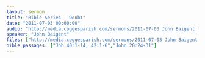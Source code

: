 ```yaml
---
layout: sermon
title: "Bible Series - Doubt"
date: "2011-07-03 00:00:00"
audio: "http://media.coggesparish.com/sermons/2011-07-03 John Baigent.mp3"
speaker: "John Baigent"
files: ["http://media.coggesparish.com/sermons/2011-07-03 John Baigent.pdf"]
bible_passages: ["Job 40:1-14, 42:1-6","John 20:24-31"]
---
```

